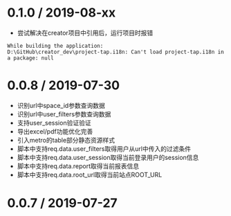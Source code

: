 0.1.0 / 2019-08-xx
===================

  * 尝试解决在creator项目中引用后，运行项目时报错
  ```
  While building the application:
  D:\GitHub\creator_dev\project-tap.i18n: Can't load project-tap.i18n in a package: null
  ```

0.0.8 / 2019-07-30
===================

  * 识别url中space_id参数查询数据
  * 识别url中user_filters参数查询数据
  * 支持user_session验证验证
  * 导出excel/pdf功能优化完善
  * 引入metro的table部分静态资源样式
  * 脚本中支持req.data.user_filters取得用户从url中传入的过滤条件
  * 脚本中支持req.data.user_session取得当前登录用户的session信息
  * 脚本中支持req.data.report取得当前报表信息
  * 脚本中支持req.data.root_url取得当前站点ROOT_URL

0.0.7 / 2019-07-27
===================

